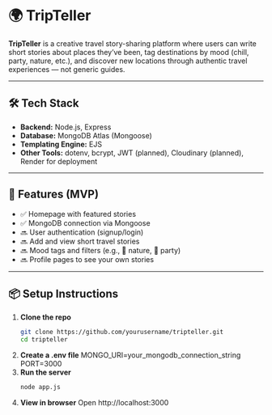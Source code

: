 # 🌍 TripTeller

**TripTeller** is a creative travel story-sharing platform where users can write short stories about places they’ve been, tag destinations by mood (chill, party, nature, etc.), and discover new locations through authentic travel experiences — not generic guides.

---

## 🛠️ Tech Stack

- **Backend:** Node.js, Express
- **Database:** MongoDB Atlas (Mongoose)
- **Templating Engine:** EJS
- **Other Tools:** dotenv, bcrypt, JWT (planned), Cloudinary (planned), Render for deployment

---

## 🚀 Features (MVP)

- ✅ Homepage with featured stories
- ✅ MongoDB connection via Mongoose
- 🔜 User authentication (signup/login)
- 🔜 Add and view short travel stories
- 🔜 Mood tags and filters (e.g., 🌿 nature, 🎉 party)
- 🔜 Profile pages to see your own stories

---

## 📦 Setup Instructions

1. **Clone the repo**
    ```bash
    git clone https://github.com/yourusername/tripteller.git
    cd tripteller
2. **Create a .env file**
    MONGO_URI=your_mongodb_connection_string
    PORT=3000
3.  **Run the server**
    ```bash
    node app.js
4.  **View in browser**
    Open http://localhost:3000

